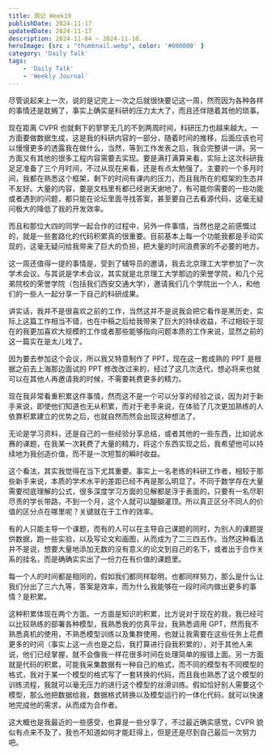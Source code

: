 ```yaml
---
title: 周记 Week19
publishDate: 2024-11-17
updatedDate: 2024-11-17
description: 2024-11-04 ~ 2024-11-10.
heroImage: {src : "thumbnail.webp", color: '#000000' }
category: 'Daily Talk'
tags:
    - 'Daily Talk'
    - 'Weekly Journal'
---
```


尽管说起来上一次，说的是记完上一次之后就很快要记这一周，然而因为各种各样的事情还是耽搁了，事实上确实是科研的压力太大了，而且还伴随着其他的琐事。

现在距离 CVPR 也就剩下的寥寥无几的不到两周时间，科研压力也越来越大。一方面要做数据生成，这是我的科研内容的一部分，随着时间的推移，后面应该也可以慢慢更多的透露我在做什么，当然，等到工作发表之后，我会完整讲一讲。另一方面又有其他的很多工程内容需要去实现。要是满打满算来看，实际上这次科研我足足准备了三个月时间，不过从现在来看，还是有点太勉强了。主要的一个多月时间，我都在熟悉这个框架，剩下的时间有课内的压力，而且我所在的框架的生态并不友好。大量的内容，要是文档里有都已经谢天谢地了，有可能你需要的一些功能或者遇到的问题，都只能在论坛里面寻找答案，甚至要自己去看源代码，这毫无疑问极大的降低了我的开发效率。

而且和那位大四的同学一起合作的过程中，另外一件事情，当然也是之前感慨过的，就是一些套路化的代码积累真的很重要。目前基本上每一个功能我都是手动实现的，这毫无疑问给我带来了巨大的负担，把大量的时间浪费家的不必要的地方。

这一周还值得一提的事情是，受到了辅导员的邀请，我去北京理工大学参加了一次学术会议。与其说是学术会议，其实就是北京理工大学那边的荣誉学院，和几个兄弟院校的荣誉学院（包括我们西安交通大学），邀请我们几个学院出一个人，和他们的一些人一起分享一下自己的科研成果。

讲实话，我并不是很喜欢之前的工作，当然这并不是说我会把它看作是黑历史，实际上这篇工作相当不错，也在中稿之后给我带来了巨大的持续收益，不过相较于现在的我更加喜欢大规模的工作或者那些能够指向问题本质的工作来说，显然之前的这一篇实在是太儿戏了。

因为要去参加这个会议，所以我又特意制作了 PPT，现在这一套成熟的 PPT 是根据之前去上海那边面试的 PPT 修改改过来的，经过了这几次迭代，想必将来也就可以在其他人再邀请我的时候，不需要耗费更多的精力。

现在我非常看重积累这件事情，然而这不是一个可以分享的经验之谈，因为对于新手来说，即使他们知道也无从积累，而对于老手来说，在体验了几次更加熟练的人依靠积累建立的优势之后，也就自然而然会出现这种想法了。

无论是学习资料，还是自己的一些经验分享总结，或者其他的一些东西，比如说水赛的课题，在我某一次耗费了大量的精力，将这个东西实现之后，我希望他可以持续地为我创造价值，而不是一次短暂的瞬时收益。

这个看法，其实我觉得在当下尤其重要。事实上一名老练的科研工作者，相较于那些新手来说，本质的学术水平的差距已经不再是那么明显了。不同于数学存在大量需要彻底理解的公式，很多深度学习方面的见解都是浮于表面的，只要有一名尽职尽责的学长带路，不到一个月，这个人就可以醍醐灌顶。所以真正区分不同人的价值的区分点在哪里呢？关键就在于工作的效率。

有的人只能主导一个课题，而有的人可以在主导自己课题的同时，为别人的课题提供数据，跑一些实验，以及写论文和画图，从而成为了二三四五作。当然这种看法并不是说，想要大量地添加无数的没有意义的论文到自己的名下，或者出于合作关系的挂名，而是确确实实出了一份力在有价值的课题里。

每一个人的时间都是相同的，假如我们都同样聪明，也都同样努力，那么是什么让我们分出了三六九等，答案是效率，而为什么我能够在一段时间内做出更多的事情？是积累。

这种积累体现在两个方面。一方面是知识的积累，比方说对于现在的我，我已经可以比较熟练的部署各种模型，我熟悉我的仿真平台，我熟悉调用 GPT，然而我不熟悉真机的使用，不熟悉模型训练以及集群使用，也就让我需要在这些任务上花费更多的时间（事实上这一点也是之后，我打算进行自我积累的），对于其他人来说，他们已经掌握，就不会像我一样花很多时间在处理简单的报错上面。另一方面就是代码的积累，可能我采集数据有一种自己的格式，而不同的模型有不同模型的格式，我对于某一个模型的格式写了一套转换的代码，而且我也熟悉了这个模型的训练流程，我就可以毫无压力的进行这个模型的丝滑训练。假如恰好别人需要这个模型，那么他把数据给我，数据格式转换以及模型运行的一体化代码，就可以快速地完成他的需求，从而成为合作者。

这大概也是我最近的一些感受，也算是一些分享了，不过最近确实感觉，CVPR 貌似有点来不及了，我也不知道如何才能赶得上，但是还是尽到自己最后一次努力吧。